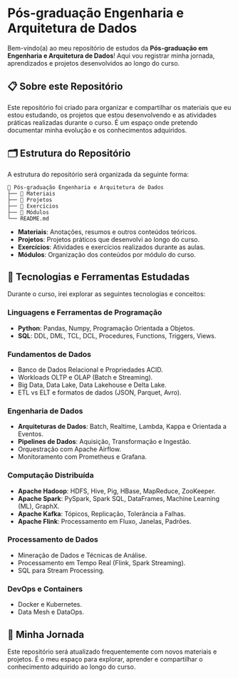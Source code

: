 # Pós-graduação Engenharia e Arquitetura de Dados

Bem-vindo(a) ao meu repositório de estudos da **Pós-graduação em Engenharia e Arquitetura de Dados**! Aqui vou registrar minha jornada, aprendizados e projetos desenvolvidos ao longo do curso.

## 📋 Sobre este Repositório

Este repositório foi criado para organizar e compartilhar os materiais que eu estou estudando, os projetos que estou desenvolvendo e as atividades práticas realizadas durante o curso. É um espaço onde pretendo documentar minha evolução e os conhecimentos adquiridos.

## 🗂 Estrutura do Repositório

A estrutura do repositório será organizada da seguinte forma:

```
📂 Pós-graduação Engenharia e Arquitetura de Dados
├── 📁 Materiais
├── 📁 Projetos
├── 📁 Exercícios
├── 📁 Módulos
└── README.md
```

- **Materiais**: Anotações, resumos e outros conteúdos teóricos.
- **Projetos**: Projetos práticos que desenvolvi ao longo do curso.
- **Exercícios**: Atividades e exercícios realizados durante as aulas.
- **Módulos**: Organização dos conteúdos por módulo do curso.

## 🚀 Tecnologias e Ferramentas Estudadas

Durante o curso, irei explorar as seguintes tecnologias e conceitos:

### **Linguagens e Ferramentas de Programação**
- **Python**: Pandas, Numpy, Programação Orientada a Objetos.
- **SQL**: DDL, DML, TCL, DCL, Procedures, Functions, Triggers, Views.

### **Fundamentos de Dados**
- Banco de Dados Relacional e Propriedades ACID.
- Workloads OLTP e OLAP (Batch e Streaming).
- Big Data, Data Lake, Data Lakehouse e Delta Lake.
- ETL vs ELT e formatos de dados (JSON, Parquet, Avro).

### **Engenharia de Dados**
- **Arquiteturas de Dados**: Batch, Realtime, Lambda, Kappa e Orientada a Eventos.
- **Pipelines de Dados**: Aquisição, Transformação e Ingestão.
- Orquestração com Apache Airflow.
- Monitoramento com Prometheus e Grafana.

### **Computação Distribuída**
- **Apache Hadoop**: HDFS, Hive, Pig, HBase, MapReduce, ZooKeeper.
- **Apache Spark**: PySpark, Spark SQL, DataFrames, Machine Learning (ML), GraphX.
- **Apache Kafka**: Tópicos, Replicação, Tolerância a Falhas.
- **Apache Flink**: Processamento em Fluxo, Janelas, Padrões.

### **Processamento de Dados**
- Mineração de Dados e Técnicas de Análise.
- Processamento em Tempo Real (Flink, Spark Streaming).
- SQL para Stream Processing.

### **DevOps e Containers**
- Docker e Kubernetes.
- Data Mesh e DataOps.

## 🌱 Minha Jornada

Este repositório será atualizado frequentemente com novos materiais e projetos. É o meu espaço para explorar, aprender e compartilhar o conhecimento adquirido ao longo do curso.